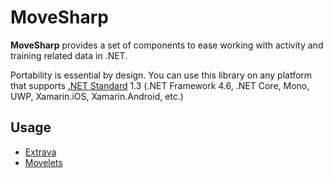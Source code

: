 # MoveSharp

**MoveSharp** provides a set of components to ease working with activity and training related data in .NET.

Portability is essential by design. You can use this library on any platform that supports [.NET Standard](https://docs.microsoft.com/en-us/dotnet/standard/net-standard) 1.3 (.NET Framework 4.6, .NET Core, Mono, UWP, Xamarin.iOS, Xamarin.Android, etc.)

## Usage

* [Extrava](http://www.extravaapp.com/)
* [Movelets](https://www.movelets.com/)
